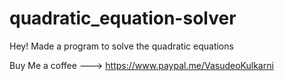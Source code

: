 # quadratic_equation-solver


Hey! Made a program to solve the quadratic equations



Buy Me a coffee ---> https://www.paypal.me/VasudeoKulkarni
